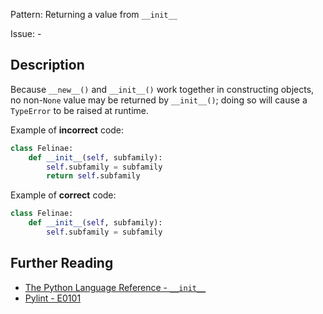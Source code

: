 Pattern: Returning a value from `__init__`

Issue: -

## Description

Because `__new__()` and `__init__()` work together in constructing objects, no non-`None` value may be returned by `__init__()`; doing so will cause a `TypeError` to be raised at runtime.


Example of **incorrect** code:
```python
class Felinae:
    def __init__(self, subfamily):
        self.subfamily = subfamily
        return self.subfamily
```

Example of **correct** code:
```python
class Felinae:
    def __init__(self, subfamily):
        self.subfamily = subfamily
```

## Further Reading

* [The Python Language Reference - `__init__`](https://docs.python.org/2/reference/datamodel.html#object.__init__)
* [Pylint - E0101](http://pylint-messages.wikidot.com/messages:e0101)
